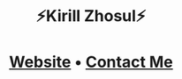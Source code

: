 <h1 align="center">⚡Kirill Zhosul⚡</h3>
<h1 align="center">
  <a href="https://kirillzhosul.github.io">Website</a> •
  <a href="mailto: kirill_zhosul@vk.com">Contact Me</a>
</h3>
